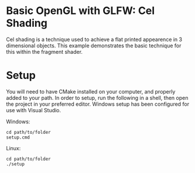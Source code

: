 # Basic OpenGL with GLFW: Cel Shading

Cel shading is a technique used to achieve a flat printed appearence in 3 dimensional objects.
This example demonstrates the basic technique for this within the fragment shader.

# Setup

You will need to have CMake installed on your computer, and properly added to your path.
In order to setup, run the following in a shell, then open the project in your preferred editor.
Windows setup has been configured for use with Visual Studio.

Windows:
```
cd path/to/folder
setup.cmd
```
Linux:
```
cd path/to/folder
./setup
```
